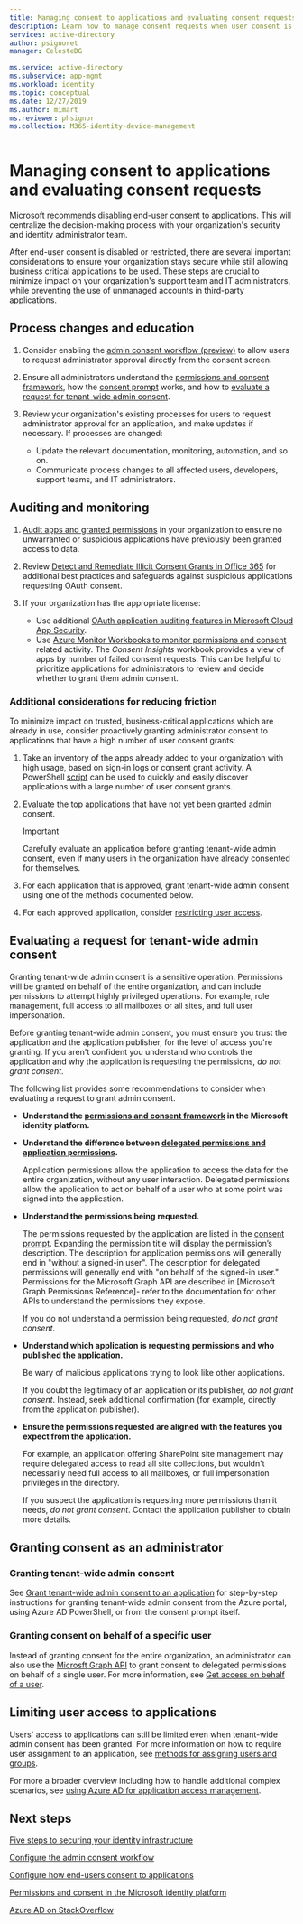 ```yaml
---
title: Managing consent to applications and evaluating consent requests - Azure AD
description: Learn how to manage consent requests when user consent is disabled or restricted, and how to evaluate a request for tenant-wide admin consent to an application.
services: active-directory
author: psignoret
manager: CelesteDG

ms.service: active-directory
ms.subservice: app-mgmt
ms.workload: identity
ms.topic: conceptual
ms.date: 12/27/2019
ms.author: mimart
ms.reviewer: phsignor
ms.collection: M365-identity-device-management
---
```


# Managing consent to applications and evaluating consent requests

Microsoft [recommends](https://docs.microsoft.com/azure/security/fundamentals/steps-secure-identity#restrict-user-consent-operations) disabling end-user consent to applications. This will centralize the decision-making process with your organization's security and identity administrator team.

After end-user consent is disabled or restricted, there are several important considerations to ensure your organization stays secure while still allowing business critical applications to be used. These steps are crucial to minimize impact on your organization's support team and IT administrators, while preventing the use of unmanaged accounts in third-party applications.

## Process changes and education

 1. Consider enabling the [admin consent workflow (preview)](configure-admin-consent-workflow.md) to allow users to request administrator approval directly from the consent screen.

 2. Ensure all administrators understand the [permissions and consent framework](../develop/consent-framework.md), how the [consent prompt](../develop/application-consent-experience.md) works, and how to [evaluate a request for tenant-wide admin consent](#evaluating-a-request-for-tenant-wide-admin-consent).
 3. Review your organization's existing processes for users to request administrator approval for an application, and make updates if necessary. If processes are changed:
    * Update the relevant documentation, monitoring, automation, and so on.
    * Communicate process changes to all affected users, developers, support teams, and IT administrators.

## Auditing and monitoring

1. [Audit apps and granted permissions](https://docs.microsoft.com/azure/security/fundamentals/steps-secure-identity#audit-apps-and-consented-permissions) in your organization to ensure no unwarranted or suspicious applications have previously been granted access to data.

2. Review [Detect and Remediate Illicit Consent Grants in Office 365](https://docs.microsoft.com/microsoft-365/security/office-365-security/detect-and-remediate-illicit-consent-grants) for additional best practices and safeguards against suspicious applications requesting OAuth consent.

3. If your organization has the appropriate license:

    * Use additional [OAuth application auditing features in Microsoft Cloud App Security](https://docs.microsoft.com/cloud-app-security/investigate-risky-oauth).
    * Use [Azure Monitor Workbooks to monitor permissions and consent](../reports-monitoring/howto-use-azure-monitor-workbooks.md) related activity. The *Consent Insights* workbook provides a view of apps by number of failed consent requests. This can be helpful to prioritize applications for administrators to review and decide whether to grant them admin consent.

### Additional considerations for reducing friction

To minimize impact on trusted, business-critical applications which are already in use, consider proactively granting administrator consent to applications that have a high number of user consent grants:

1. Take an inventory of the apps already added to your organization with high usage, based on sign-in logs or consent grant activity. A PowerShell [script](https://gist.github.com/psignoret/41793f8c6211d2df5051d77ca3728c09) can be used to quickly and easily discover applications with a large number of user consent grants.

2. Evaluate the top applications that have not yet been granted admin consent.

   > [!IMPORTANT]
   > Carefully evaluate an application before granting tenant-wide admin consent, even if many users in the organization have already consented for themselves.

3. For each application that is approved, grant tenant-wide admin consent using one of the methods documented below.

4. For each approved application, consider [restricting user access](configure-user-consent.md).

## Evaluating a request for tenant-wide admin consent

Granting tenant-wide admin consent is a sensitive operation.  Permissions will be granted on behalf of the entire organization, and can include permissions to attempt highly privileged operations. For example, role management,  full access to all mailboxes or all sites, and full user impersonation.

Before granting tenant-wide admin consent, you must ensure you trust the application and the application publisher, for the level of access you're granting. If you aren't confident you understand who controls the application and why the application is requesting the permissions, *do not grant consent*.

The following list provides some recommendations to consider when evaluating a request to grant admin consent.

* **Understand the [permissions and consent framework](../develop/consent-framework.md) in the Microsoft identity platform.**

* **Understand the difference between [delegated permissions and application permissions](../develop/v2-permissions-and-consent.md#permission-types).**

   Application permissions allow the application to access the data for the entire organization, without any user interaction. Delegated permissions allow the application to act on behalf of a user who at some point was signed into the application.

* **Understand the permissions being requested.**

   The permissions requested by the application are listed in the [consent prompt](../develop/application-consent-experience.md). Expanding the permission title will display the permission’s description. The description for application permissions will generally end in "without a signed-in user". The description for delegated permissions will generally end with "on behalf of the signed-in user." Permissions for the Microsoft Graph API are described in [Microsoft Graph Permissions Reference]- refer to the documentation for other APIs to understand the permissions they expose.

   If you do not understand a permission being requested, *do not grant consent*.

* **Understand which application is requesting permissions and who published the application.**

   Be wary of malicious applications trying to look like other applications.

   If you doubt the legitimacy of an application or its publisher, *do not grant consent*. Instead, seek additional confirmation (for example, directly from the application publisher).

* **Ensure the permissions requested are aligned with the features you expect from the application.**

   For example, an application offering SharePoint site management may require delegated access to read all site collections, but wouldn't necessarily need full access to all mailboxes, or full impersonation privileges in the directory.

   If you suspect the application is requesting more permissions than it needs, *do not grant consent*. Contact the application publisher to obtain more details.

## Granting consent as an administrator

### Granting tenant-wide admin consent

See [Grant tenant-wide admin consent to an application](grant-admin-consent.md) for step-by-step instructions for granting tenant-wide admin consent from the Azure portal, using Azure AD PowerShell, or from the consent prompt itself.

### Granting consent on behalf of a specific user

Instead of granting consent for the entire organization, an administrator can also use the [Microsft Graph API](https://docs.microsoft.com/graph/use-the-api) to grant consent to delegated permissions on behalf of a single user. For more information, see [Get access on behalf of a user](https://docs.microsoft.com/graph/auth-v2-user).

## Limiting user access to applications

Users' access to applications can still be limited even when tenant-wide admin consent has been granted. For more information on how to require user assignment to an application, see [methods for assigning users and groups](methods-for-assigning-users-and-groups.md).

For more a broader overview including how to handle additional complex scenarios, see [using Azure AD for application access management](what-is-access-management.md).

## Next steps

[Five steps to securing your identity infrastructure](https://docs.microsoft.com/azure/security/fundamentals/steps-secure-identity#before-you-begin-protect-privileged-accounts-with-mfa)

[Configure the admin consent workflow](configure-admin-consent-workflow.md)

[Configure how end-users consent to applications](configure-user-consent.md)

[Permissions and consent in the Microsoft identity platform](../develop/active-directory-v2-scopes.md)

[Azure AD on StackOverflow](https://stackoverflow.com/questions/tagged/azure-active-directory)